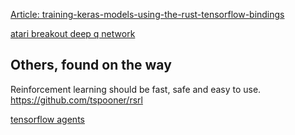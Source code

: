 
[Article: training-keras-models-using-the-rust-tensorflow-bindings](https://towardsdatascience.com/training-keras-models-using-the-rust-tensorflow-bindings-941791249a7)

[atari breakout deep q network](https://keras.io/examples/rl/deep_q_network_breakout/)

## Others, found on the way

Reinforcement learning should be fast, safe and easy to use.
https://github.com/tspooner/rsrl

[tensorflow agents](https://www.tensorflow.org/agents/tutorials/0_intro_rl)
